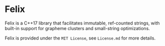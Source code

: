 # Felix

Felix is a C++17 library that facilitates immutable, ref-counted strings, with built-in support for grapheme clusters and 
small-string optimizations.


Felix is provided under the `MIT License`, see `License.md` for more details.
